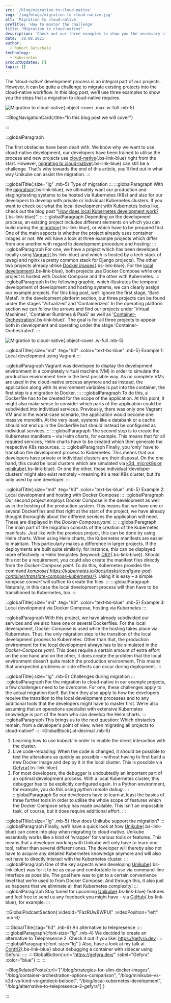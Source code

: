 ```yaml
---
src: '/blog/migration-to-cloud-native'
img: '/img/blogs/migration-to-cloud-native.jpg'
alt: 'Migration to cloud-native'
preTitle: 'How to master the challenge'
title: "Migration to cloud-native"
description: 'Check out our three examples to show you the necessary steps that a migration to cloud-native requires. ✅  Helpful examples  ✅ Well explained  ✅  Step-by-step'
date: '30.08.2021'
author:
  - Robert Gutschale
technology:
  - Kubernetes
productUpdates: []
topic: []
---
```

The ‘cloud-native’ development process is an integral part of our projects. However, it can be quite a challenge to migrate existing projects into the cloud-native workflow. In this blog post, we’ll use three examples to show you the steps that a migration to cloud-native requires.
<!--more-->

![Migration to cloud-native](/img/blogs/migration-to-cloud-native.jpg){.object-cover .max-w-full .mb-5}

:::BlogNavigationCard{:title="In this blog post we will cover"}

:::

:::globalParagraph

The first obstacles have been dealt with. We know why we want to use cloud-native development, our developers have been trained to utilise the process and new projects use [cloud-native](https://www.blueshoe.io/our-services/cloud-native-tools/){.bs-link-blue} right from the start. However, [migrating to cloud-native](https://www.blueshoe.io/our-services/migration-to-kubernetes/){.bs-link-blue} can still be a challenge. That's why towards the end of this article, you’ll find out in what way Unikube can assist the migration.
:::

:::globalTitle{:size="lg" .mb-5}
Type of migration
:::
:::globalParagraph
With the [migration](https://www.blueshoe.io/our-services/migration-to-kubernetes/){.bs-link-blue}, we ultimately want our production and staging/testing systems to be hosted via Kubernetes (K8s) and also for our developers to develop with private or individual Kubernetes clusters. If you want to check out what the local development with Kubernetes looks like, check out the blog post "[How does local Kubernetes development work?](https://www.blueshoe.io/blog/local-kubernetes-development/){.bs-link-blue}".
:::
:::globalParagraph
Depending on the development process, an existing project includes different elements on which you can build during the [migration](https://www.blueshoe.io/our-services/migration-to-kubernetes/){.bs-link-blue}, or which have to be prepared first. One of the main aspects is whether the project already uses container images or not. We will have a look at three example projects which differ from one another with regard to development procedure and hosting:
:::
:::globalParagraph
For one, we have a project which has been developed locally using [Vagrant](https://www.vagrantup.com/){.bs-link-blue} and which is hosted by a tech stack of uwsgi and nginx (a pretty common stack for Django projects). The other two projects already utilise [Docker images](https://www.blueshoe.io/blog/strategies-for-slim-docker-images/){.bs-link-blue}. For the [local development](https://www.blueshoe.io/blog/local-kubernetes-development/){.bs-link-blue}, both projects use Docker Compose while one project is hosted with Docker Compose and the other with Kubernetes.
:::
:::globalParagraph
In the following graphic, which illustrates the temporal development of development and hosting systems, we can clearly assign our example projects. For this blog post, we’ll ignore the first stage, 'Bare Metal'. In the development platform section, our three projects can be found under the stages ‘Virtualized’ and ‘Containerized’. In the operating platform section we can follow the arrows and find our projects under 'Virtual Machines', 'Container Runtimes & PaaS' as well as '[Container-Orchestration](https://www.blueshoe.io/blog/container-orchestration-options-comparison/){.bs-link-blue}'. The goal is for all three projects to appear both in development and operating under the stage ‘Container-Orchestrated’.
:::

![Migration to cloud-native](/img/blogs/migration-to-cloud-native-1.jpg){.object-cover .w-full .mb-5}


:::globalTitle{:size="md" :teg="h3" :color="text-bs-blue" .mb-5}
Example 1: Local development using Vagrant
:::

:::globalParagraph
Vagrant was developed to display the development environment in a completely virtual machine (VM) in order to simulate the production environment here in the best possible way. As no complete VMs are used in the cloud-native process anymore and as instead, the application along with its environment variables is put into the container, the first step is a migration to Docker.
:::
:::globalParagraph
To do this, a Dockerfile has to be created for the scope of the application. At this point, it might also make sense to consider which parts of the application could be subdivided into individual services. Previously, there was only one Vagrant VM and in the worst-case scenario, the application would become one massive monolith. At the very least, systems like a databank or a cache should not end up in the Dockerfile but should instead be configured as individual services.
:::
:::globalParagraph
The second step is to create the Kubernetes manifests – via Helm charts, for example. This means that for all required services, Helm charts have to be created which then generate the respective K8s resources.
:::
:::globalParagraph
Finally, you ‘only’ have to transition the development process to Kubernetes. This means that our developers have private or individual clusters are their disposal. On the one hand, this could be local clusters which are simulated via [k3d, microk8s or minikube](https://www.blueshoe.io/blog/minikube-vs-k3d-vs-kind-vs-getdeck-beiboot/){.bs-link-blue}. Or one the other, these individual ‘developer clusters’ might also exist remotely – meaning it’s a real K8s cluster, but it’s only used by one developer.
:::

:::globalTitle{:size="md" :teg="h3" :color="text-bs-blue" .mb-5}
Example 2: Local development and hosting with Docker Compose
:::
:::globalParagraph
Our second project employs Docker Compose in the development as well as in the hosting of the production system. This means that we have one or several Dockerfiles and that right at the start of the project, we have already thought thoroughly about the different services the application will need. These are displayed in the *Docker-Compose.yaml*.
:::
:::globalParagraph
The main part of the migration consists of the creation of the Kubernetes manifests. Just like with the previous project, this can be done by using Helm charts. When using Helm charts, the Kubernetes manifests are easier to maintain. This particularly makes a difference in larger projects. If the deployments are built quite similarly, for instance, this can be displayed more effectively in Helm templates (keyword: [DRY](){.bs-link-blue}). Should this not be a requirement, you could also create the manifest files directly from the *Docker-Compose.yaml*. To do this, Kubernetes provides the command *[kompose](){.https://kubernetes.io/docs/tasks/configure-pod-container/translate-compose-kubernetes/}*. Using it is easy – a simple kompose *convert* will suffice to create the files.
:::
:::globalParagraph
Naturally, in this case the local development process will then have to be transitioned to Kubernetes, too.
:::


:::globalTitle{:size="md" :teg="h3" :color="text-bs-blue" .mb-5}
Example 3: Local development via Docker Compose, hosting via Kubernetes
:::

:::globalParagraph
With this project, we have already subdivided our services and we also have one or several Dockerfiles. For the local development, Docker Compose is used while the hosting takes place via Kubernetes. Thus, the only migration step is the transition of the local development process to Kubernetes. Other than that, the production environment for the local development always has to be simulated in the *Docker-Compose.yaml*. This does require a certain amount of extra effort on the one hand and on the other, it does create the problem that the local environment doesn’t quite match the production environment. This means that unexpected problems or side effects can occur during deployment.
:::

:::globalTitle{:size="lg" .mb-5}
Challenges during migration
:::
:::globalParagraph
For the migration to cloud-native in our example projects, a few challenges need to be overcome. For one, these challenges apply to the actual migration itself. But then they also apply to how the developers receive the transition to the local development processes and to any additional tools that the developers might have to master first. We’re also assuming that an operations specialist with extensive Kubernetes knowledge is part of the team who can develop the Helm charts.
:::
:::globalParagraph
This brings us to the next question: Which obstacles remain, from a developer’s point of view, when migrating all projects to cloud-native?
:::
:::GlobalBlock{.ol-decimal .mb-5}
1. Learning how to use *kubectl* in order to enable the direct interaction with the cluster.
2. Live code-reloading: When the code is changed, it should be possible to test the alterations as quickly as possible – without having to first build a new Docker image and deploy it in the local cluster. This is possible via [Gefyra](https://www.blueshoe.io/products/){.bs-link-blue}.
3. For most developers, the debugger is undoubtedly an important part of an optimal development process. With a local Kubernetes cluster, this debugger has to be explicitly configured again. In a Python environment, for example, you do this using *python remote debug*.
:::
:::globalParagraph
   So our developers have to learn at least the basics of three further tools in order to utilise the whole scope of features which the Docker Compose setup has made available. This isn’t an impossible task, of course, but it does require additional effort.
:::

:::globalTitle{:size="lg" .mb-5}
How does Unikube support the migration?
:::
:::globalParagraph
Finally, we’ll have a quick look at how [Unikube](https://www.blueshoe.io/products/){.bs-link-blue} can come into play when migrating to cloud-native. Unikube essentially works like a kind of ‘wrapper’ for various tools or features. This means that a developer working with Unikube will only have to learn one tool, rather than several different ones. The developer will thereby also not have to acquire any detailed Kubernetes knowledge anymore and will also not have to directly interact with the Kubernetes cluster.
:::
:::globalParagraph
One of the key aspects when developing [Unikube](https://www.blueshoe.io/products/){.bs-link-blue} was for it to be as easy and comfortable to use via command-line interface as possible. The goal here was to get to a certain convenience level that we’re used to from Docker Compose. And through this, it also just so happens that we eliminate all that Kubernetes complexity!
:::
:::globalParagraph
Stay tuned for upcoming [Unikube](https://www.blueshoe.io/products/){.bs-link-blue} features and feel free to send us any feedback you might have – via [GitHub](https://github.com/unikubehq){.bs-link-blue}, for example.
:::

:::GlobalPodcastSection{:videoId="FazRUwBWPUI" :videoPosition="left" .mb-6}

::::GlobalTitle{:tag="h3" .mb-6}
An alternative to telepresence
::::
::::globalParagraph{:font-size="lg" .mb-4}
We decided to create an alternative to Telepresence 2. Check it out if you like: https://gefyra.dev
::::
::::globalParagraph{:font-size="lg" }
Also, have a look at my talk at [Conf42](https://www.conf42.com/cloud2022){.bs-link-blue} about debugging a container with sidecar using Gefyra.
::::
::::GlobalButton{:url="https://gefyra.dev/" :label="Gefyra" :color="blue"}
::::
:::

:::BlogRelatedPosts{:url='["/blog/strategies-for-slim-docker-images", "/blog/container-orchestration-options-comparison", "/blog/minikube-vs-k3d-vs-kind-vs-getdeck-beiboot", "/blog/local-kubernetes-development", "/blog/alternative-to-telepresence-2-gefyra"]'}

:::
